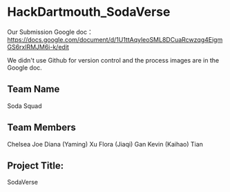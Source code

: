 # HackDartmouth_SodaVerse

Our Submission Google doc： https://docs.google.com/document/d/1U1ttAqyleoSML8DCuaRcwzqg4EigmGS6rxlRMJM6i-k/edit

We didn't use Github for version control and the process images are in the Google doc.

## Team Name 
Soda Squad

## Team Members
Chelsea Joe
Diana (Yaming) Xu
Flora (Jiaqi) Gan
Kevin (Kaihao) Tian

## Project Title:
SodaVerse



